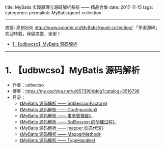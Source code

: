 title: MyBatis 实现原理与源码解析系统 —— 精品合集
date: 2017-11-15
tags:
categories:
permalink: MyBatis/good-collection

-------

摘要: 原创出处 http://www.iocoder.cn/MyBatis/good-collection/ 「芋道源码」欢迎转载，保留摘要，谢谢！

- [1.【udbwcso】MyBatis 源码解析](http://www.iocoder.cn/MyBatis/good-collection/)

-------

# 1. 【udbwcso】MyBatis 源码解析

* 作者：udbwcso
* 博客：https://my.oschina.net/u/657390/blog?catalog=3516796
* 目录：
    * [《MyBatis 源码解析 —— SqlSessionFactory》](http://www.iocoder.cn/MyBatis/udbwcso/SqlSessionFactory)
    * [《MyBatis 源码解析 —— Configuration》](http://www.iocoder.cn/MyBatis/udbwcso/Configuration)
    * [《MyBatis 源码解析 —— 事务管理器》](http://www.iocoder.cn/MyBatis/udbwcso/Transaction-Manager)
    * [《MyBatis 源码解析 —— SqlSession 的创建过程》](http://www.iocoder.cn/MyBatis/udbwcso/SqlSession)
    * [《MyBatis 源码解析 —— mapper 动态代理》](http://www.iocoder.cn/MyBatis/udbwcso/mapper)
    * [《MyBatis 源码解析 —— MapperMethod》](http://www.iocoder.cn/MyBatis/udbwcso/MapperMethod)
    * [《MyBatis 源码解析 —— TypeHandler》](http://www.iocoder.cn/MyBatis/udbwcso/TypeHandler)

